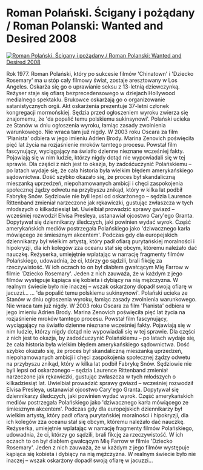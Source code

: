 Roman Polański. Ścigany i pożądany / Roman Polanski: Wanted and Desired 2008 
=============
[![Roman Polański. Ścigany i pożądany / Roman Polanski: Wanted and Desired 2008 ](http://vidos.pl/images/player.gif)](http://vidos.pl/roman-polanski-cigany-i-pozadany-roman-polanski-wanted-and-desired-2008)

 Rok 1977. Roman Polański, który po sukcesie filmów 'Chinatown' i 'Dziecko Rosemary' ma u stóp cały filmowy świat, zostaje aresztowany w Los Angeles. Oskarża się go o uprawianie seksu z 13-letnią dziewczynką. Reżyser staje się ofiarą bezprecedensowego w dziejach Hollywood medialnego spektaklu. Brukowce oskarżają go o organizowanie satanistycznych orgii. Akt oskarżenia prezentuje 37-letni członek kongregacji mormońskiej. Sędzia przed ogłoszeniem wyroku zwierza się znajomemu, że 'da popalić temu polskiemu sukinsynowi'. Polański ucieka ze Stanów w dniu ogłoszenia wyroku, łamiąc zasady zwolnienia warunkowego. Nie wraca tam już nigdy. W 2003 roku Oscara za film 'Pianista' odbiera w jego imieniu Adrien Brody. Marina Zenovich poświęciła pięć lat życia na rozjaśnienie mroków tamtego procesu. Powstał film fascynujący, wyciągający na światło dzienne nieznane wcześniej fakty. Pojawiają się w nim ludzie, którzy nigdy dotąd nie wypowiadali się w tej sprawie. Dla części z nich jest to okazja, by zadośćuczynić Polańskiemu – po latach wydaje się, że cała historia była wielkim błędem amerykańskiego sądownictwa. Dość szybko okazało się, że proces był skandaliczną mieszanką uprzedzeń, niepohamowanych ambicji i chęci zaspokojenia społecznej żądzy odwetu na przybyszu znikąd, który w kilka lat podbił Fabrykę Snów. Sędziowie nie byli lepsi od oskarżonego – sędzia Laurence Rittenband zmieniał narzeczone jak rękawiczki, gustując zwłaszcza w tych młodszych o kilkadziesiąt lat. Uwielbiał prowadzić sprawy gwiazd – wcześniej rozwodził Elvisa Presleya, ustanawiał ojcostwo Cary'ego Granta. Dopytywał się dziennikarzy śledczych, jaki powinien wydać wyrok. Część amerykańskich mediów postrzegała Polańskiego jako 'dziwacznego karła mówiącego ze śmiesznym akcentem'. Podczas gdy dla europejskich dziennikarzy był wielkim artystą, który padł ofiarą purytańskiej moralności i hipokryzji, dla ich kolegów zza oceanu stał się obcym, któremu należało dać nauczkę. Reżyserka, umiejętnie wplatając w narrację fragmenty filmów Polańskiego, udowadnia, że ci, którzy go sądzili, brali fikcję za rzeczywistość. W ich oczach to on był diabłem gwałcącym Mię Farrow w filmie 'Dziecko Rosemary'. Jeden z nich zauważa, że w każdym z jego filmów występuje kąpiąca się kobieta i dybiący na nią mężczyzna. W realnym świecie było nie inaczej – wszak oskarżony dopadł swoją ofiarę w jacuzzi…  ... 'da popalić temu polskiemu sukinsynowi'. Polański ucieka ze Stanów w dniu ogłoszenia wyroku, łamiąc zasady zwolnienia warunkowego. Nie wraca tam już nigdy. W 2003 roku Oscara za film 'Pianista' odbiera w jego imieniu Adrien Brody. Marina Zenovich poświęciła pięć lat życia na rozjaśnienie mroków tamtego procesu. Powstał film fascynujący, wyciągający na światło dzienne nieznane wcześniej fakty. Pojawiają się w nim ludzie, którzy nigdy dotąd nie wypowiadali się w tej sprawie. Dla części z nich jest to okazja, by zadośćuczynić Polańskiemu – po latach wydaje się, że cała historia była wielkim błędem amerykańskiego sądownictwa. Dość szybko okazało się, że proces był skandaliczną mieszanką uprzedzeń, niepohamowanych ambicji i chęci zaspokojenia społecznej żądzy odwetu na przybyszu znikąd, który w kilka lat podbił Fabrykę Snów. Sędziowie nie byli lepsi od oskarżonego – sędzia Laurence Rittenband zmieniał narzeczone jak rękawiczki, gustując zwłaszcza w tych młodszych o kilkadziesiąt lat. Uwielbiał prowadzić sprawy gwiazd – wcześniej rozwodził Elvisa Presleya, ustanawiał ojcostwo Cary'ego Granta. Dopytywał się dziennikarzy śledczych, jaki powinien wydać wyrok. Część amerykańskich mediów postrzegała Polańskiego jako 'dziwacznego karła mówiącego ze śmiesznym akcentem'. Podczas gdy dla europejskich dziennikarzy był wielkim artystą, który padł ofiarą purytańskiej moralności i hipokryzji, dla ich kolegów zza oceanu stał się obcym, któremu należało dać nauczkę. Reżyserka, umiejętnie wplatając w narrację fragmenty filmów Polańskiego, udowadnia, że ci, którzy go sądzili, brali fikcję za rzeczywistość. W ich oczach to on był diabłem gwałcącym Mię Farrow w filmie 'Dziecko Rosemary'. Jeden z nich zauważa, że w każdym z jego filmów występuje kąpiąca się kobieta i dybiący na nią mężczyzna. W realnym świecie było nie inaczej – wszak oskarżony dopadł swoją ofiarę w jacuzzi…
